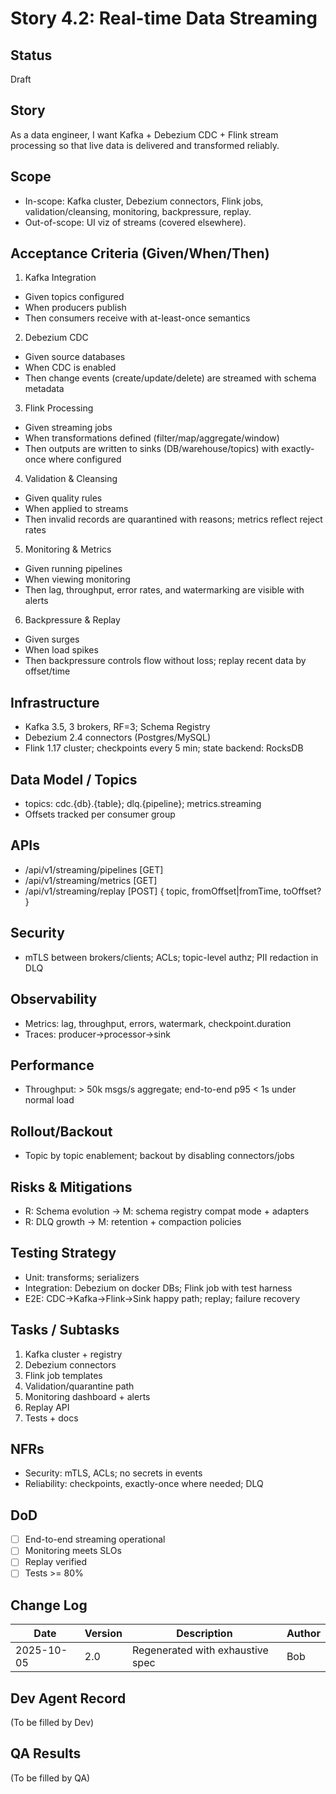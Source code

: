 # Story 4.2: Real-time Data Streaming

## Status
Draft

## Story
As a data engineer, I want Kafka + Debezium CDC + Flink stream processing so that live data is delivered and transformed reliably.

## Scope
- In-scope: Kafka cluster, Debezium connectors, Flink jobs, validation/cleansing, monitoring, backpressure, replay.
- Out-of-scope: UI viz of streams (covered elsewhere).

## Acceptance Criteria (Given/When/Then)
1) Kafka Integration
- Given topics configured
- When producers publish
- Then consumers receive with at-least-once semantics

2) Debezium CDC
- Given source databases
- When CDC is enabled
- Then change events (create/update/delete) are streamed with schema metadata

3) Flink Processing
- Given streaming jobs
- When transformations defined (filter/map/aggregate/window)
- Then outputs are written to sinks (DB/warehouse/topics) with exactly-once where configured

4) Validation & Cleansing
- Given quality rules
- When applied to streams
- Then invalid records are quarantined with reasons; metrics reflect reject rates

5) Monitoring & Metrics
- Given running pipelines
- When viewing monitoring
- Then lag, throughput, error rates, and watermarking are visible with alerts

6) Backpressure & Replay
- Given surges
- When load spikes
- Then backpressure controls flow without loss; replay recent data by offset/time

## Infrastructure
- Kafka 3.5, 3 brokers, RF=3; Schema Registry
- Debezium 2.4 connectors (Postgres/MySQL)
- Flink 1.17 cluster; checkpoints every 5 min; state backend: RocksDB

## Data Model / Topics
- topics: cdc.{db}.{table}; dlq.{pipeline}; metrics.streaming
- Offsets tracked per consumer group

## APIs
- /api/v1/streaming/pipelines [GET]
- /api/v1/streaming/metrics [GET]
- /api/v1/streaming/replay [POST] { topic, fromOffset|fromTime, toOffset? }

## Security
- mTLS between brokers/clients; ACLs; topic-level authz; PII redaction in DLQ

## Observability
- Metrics: lag, throughput, errors, watermark, checkpoint.duration
- Traces: producer->processor->sink

## Performance
- Throughput: > 50k msgs/s aggregate; end-to-end p95 < 1s under normal load

## Rollout/Backout
- Topic by topic enablement; backout by disabling connectors/jobs

## Risks & Mitigations
- R: Schema evolution -> M: schema registry compat mode + adapters
- R: DLQ growth -> M: retention + compaction policies

## Testing Strategy
- Unit: transforms; serializers
- Integration: Debezium on docker DBs; Flink job with test harness
- E2E: CDC->Kafka->Flink->Sink happy path; replay; failure recovery

## Tasks / Subtasks
1. Kafka cluster + registry
2. Debezium connectors
3. Flink job templates
4. Validation/quarantine path
5. Monitoring dashboard + alerts
6. Replay API
7. Tests + docs

## NFRs
- Security: mTLS, ACLs; no secrets in events
- Reliability: checkpoints, exactly-once where needed; DLQ

## DoD
- [ ] End-to-end streaming operational
- [ ] Monitoring meets SLOs
- [ ] Replay verified
- [ ] Tests >= 80%

## Change Log
| Date | Version | Description | Author |
|------|---------|-------------|--------|
| 2025-10-05 | 2.0 | Regenerated with exhaustive spec | Bob |

## Dev Agent Record
(To be filled by Dev)

## QA Results
(To be filled by QA)


